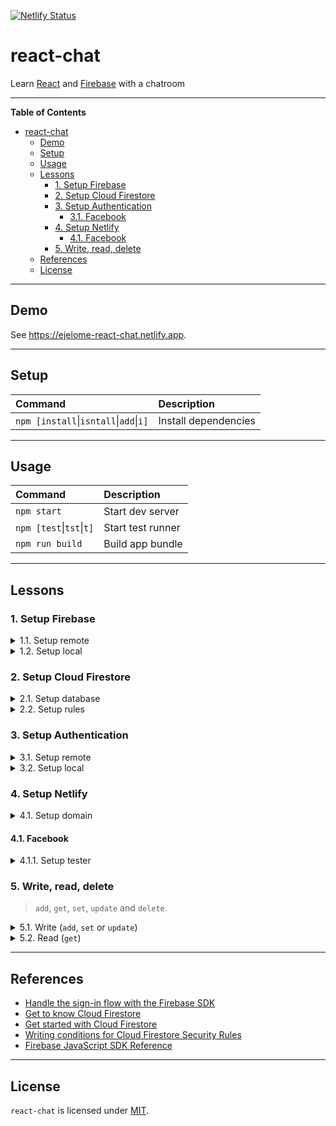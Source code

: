[![Netlify Status](https://api.netlify.com/api/v1/badges/0de2ab52-9ef9-4a42-bc3b-117ea726814a/deploy-status)](https://app.netlify.com/sites/ejelome-react-chat/deploys)

# react-chat

Learn [React](https://reactjs.org) and [Firebase](https://firebase.google.com) with a chatroom

---

<!-- markdown-toc start - Don't edit this section. Run M-x markdown-toc-refresh-toc -->

**Table of Contents**

- [react-chat](#react-chat)
  - [Demo](#demo)
  - [Setup](#setup)
  - [Usage](#usage)
  - [Lessons](#lessons)
    - [1. Setup Firebase](#1-setup-firebase)
    - [2. Setup Cloud Firestore](#2-setup-cloud-firestore)
    - [3. Setup Authentication](#3-setup-authentication)
      - [3.1. Facebook](#31-facebook)
    - [4. Setup Netlify](#4-setup-netlify)
      - [4.1. Facebook](#41-facebook)
    - [5. Write, read, delete](#5-write-read-delete)
  - [References](#references)
  - [License](#license)

<!-- markdown-toc end -->

---

## Demo

See <https://ejelome-react-chat.netlify.app>.

---

## Setup

| Command                                            | Description          |
| :------------------------------------------------- | :------------------- |
| `npm [install`&vert;`isntall`&vert;`add`&vert;`i]` | Install dependencies |

---

## Usage

| Command                          | Description       |
| :------------------------------- | :---------------- |
| `npm start`                      | Start dev server  |
| `npm [test`&vert;`tst`&vert;`t]` | Start test runner |
| `npm run build`                  | Build app bundle  |

---

## Lessons

### 1. Setup Firebase

<details>
  <summary>1.1. Setup remote</summary>

- 1.1.1. Sign in on [Firebase](https://firebase.google.com)
- 1.1.2. Go to [Firebase console](https://console.firebase.google.com)
- 1.1.3. Click `Create a project`

  - 1.1.3.1. Enter the project name (e.g. `<username>-react-chat`)
  - 1.1.3.2. Click `Continue`
  - 1.1.3.3. Uncheck `Enable Google Analytics for this project`
  - 1.1.3.4. Click `Create project`

- 1.1.4. On `Overview - Firebase console` page, click `</>` (Web) icon

  - 1.1.4.1. Enter `App nickname` (e.g. `react-chat`)
  - 1.1.4.2. Click `Register app`
  - 1.1.4.3. Copy `firebaseConfig` object
  - 1.1.4.4. Click `Continue to console`

</details>

<details>
  <summary>1.2. Setup local</summary>

- 1.2.1. Write `firebaseConfig` values

  ```diff
  --- .env.local
  +++ .env.local
  @@ -0,0 +1,7 @@
  +  REACT_APP_FIREBASE_API_KEY=<apiKey>
  +  REACT_APP_FIREBASE_AUTH_DOMAIN=<authDomain>
  +  REACT_APP_FIREBASE_DATABASE_URL=<databaseURL>
  +  REACT_APP_FIREBASE_PROJECT_ID=<projectId>
  +  REACT_APP_FIREBASE_STORAGE_BUCKET=<storageBucket>
  +  REACT_APP_FIREBASE_MESSAGING_SENDER_ID=<messagingSenderId>
  +  REACT_APP_FIREBASE_APP_ID=<appId>
  ```

- 1.2.2. Install `firebase`

  ```shell
  $ npm i firebase
  ```

- 1.2.3. Initialize `firebase`

  ```diff
  --- src/firebase.js
  +++ src/firebase.js
  @@ -0,0 +1,11 @@
  +import firebase from "firebase/app";
  +
  +firebase.initializeApp({
  +  apiKey: process.env.REACT_APP_FIREBASE_API_KEY,
  +  authDomain: process.env.REACT_APP_FIREBASE_AUTH_DOMAIN,
  +  databaseURL: process.env.REACT_APP_FIREBASE_DATABASE_URL,
  +  projectId: process.env.REACT_APP_FIREBASE_PROJECT_ID,
  +  storageBucket: process.env.REACT_APP_FIREBASE_STORAGE_BUCKET,
  +  messagingSenderId: process.env.REACT_APP_FIREBASE_MESSAGING_SENDER_ID,
  +  appId: process.env.REACT_APP_FIREBASE_APP_ID,
  +});
  ```

  > **NOTES**
  >
  > - `initializeApp` creates and initializes a firebase `app` instance
  > - `app` contains initialization information of collection of services
  > - `app` should not be called directly, use `initializeApp` to create `app`

</details>

### 2. Setup Cloud Firestore

<details>
  <summary>2.1. Setup database</summary>

- 2.1.1. Go back to `Project Overview`
- 2.1.2. Click `Cloud Firestore`
- 2.1.3. Click `Create database`
- 2.1.4. Select `Start in production mode` then click `Next`
- 2.1.5. Select a `Cloud Firestore location` (e.g. `asia-southeast2`) the click `Enable`

> **NOTES**
>
> - `Cloud Firestore` (new) is the successor of `Realtime Database` (old)
> - The `Cloud Firestore location` must be where the app be mostly used

</details>

<details>
  <summary>2.2. Setup rules</summary>

- 2.2.1. Click `Data`
- 2.2.2. Write `Edit rules`

  ```diff
  --- Edit rules
  +++ Edit Rules
  @@ -1,8 +1,13 @@
   rules_version = '2';
   service cloud.firestore {
     match /databases/{database}/documents {
  -    match /{document=**} {
  -      allow read, write: if false;
  +    match /users/{uid} {
  +      allow update, delete: if request.auth != null && request.auth.uid == uid;
  +      allow create, read: if request.auth != null;
  +    }
  +    match /messages/{id} {
  +      allow update, delete: if request.auth != null && request.auth.uid == resource.data.uid;
  +      allow create, read: if request.auth != null;
       }
     }
   }
  ```

  > **NOTES**
  >
  > - `request.auth != null` only allows action if authenticated
  > - `request.auth.uid == uid` only allows action if authenticated `uid` is the `Document ID`
  > - `request.auth.uid == resource.data.uid` only allows action if authenticated user owns the document

- 2.2.3. Click `Publish`

</details>

### 3. Setup Authentication

<details>
  <summary>3.1. Setup remote</summary>

- 3.1.1. On `Project Overview`, click `Authentication`
- 3.1.2. Click `Get started`
- 3.1.3. Click `Sign-in method`
- 3.1.4. Under `Sign-in providers`, click a provider (e.g. `Facebook`)

  - 3.1.4.1. Click `Enable`
  - 3.1.4.2. Provide required details
  - 3.1.4.3. Click `Save`

#### 3.1. Facebook

- 3.1.1. Log in on [Facebook for Developers](https://developers.facebook.com)
- 3.1.2. Click `My Apps`
- 3.1.3. Click `Create App`

  - 3.1.3.1. Click `Build Connected Experiences`
  - 3.1.3.2. Write `App Display Name` (e.g. `react-chat`)
  - 3.1.3.3. Click `Create App`
  - 3.1.3.4. Pass `Security Check` then click `Submit`

- 3.1.4. Click `Setup` under `Facebook Login`
- 3.1.5. Click `www` (Web) icon

  - 3.1.5.1. Write `Site URL` (e.g. http://localhost:3000)
  - 3.1.5.2. Click `Save`

- 3.1.6. Click `Settings` then `Basic`

  - 3.1.6.1. Copy and paste `App ID` on `App ID` in `Facebook`'s `Sign-in providers`
  - 3.1.6.2. Click `Show` on `App Secret`
  - 3.1.6.3. Copy and paste `App ID` on `App secret` in `Facebook`'s `Sign-in providers`

- 3.1.7. Under `PRODUCTS`, click `Facebook Login` then `Settings`

  - 3.1.7.1. Copy `OAuth redirect URI` from `Facebook`'s `Sign-in providers`
  - 3.1.7.2. Paste it on `Valid OAuth Redirect URIs`
  - 3.1.7.3. Click `Save Changes`

</details>

<details>
  <summary>3.2. Setup local</summary>

- 3.2.1. Export `auth` and provider (e.g. `Facebook*`)

  ```diff
  --- src/firebase.js
  +++ src/firebase.js
  @@ -1,11 +1,21 @@
  +import "firebase/auth";
  +
   import firebase from "firebase/app";

   firebase.initializeApp({
     apiKey: process.env.REACT_APP_FIREBASE_API_KEY,
     authDomain: process.env.REACT_APP_FIREBASE_AUTH_DOMAIN,
     databaseURL: process.env.REACT_APP_FIREBASE_DATABASE_URL,
     projectId: process.env.REACT_APP_FIREBASE_PROJECT_ID,
     storageBucket: process.env.REACT_APP_FIREBASE_STORAGE_BUCKET,
     messagingSenderId: process.env.REACT_APP_FIREBASE_MESSAGING_SENDER_ID,
     appId: process.env.REACT_APP_FIREBASE_APP_ID,
   });
  +
  +const auth = firebase.auth();
  +
  +const provider = {
  +  facebook: new firebase.auth.FacebookAuthProvider(),
  +};
  +
  +export { auth, provider };
  ```

  > **NOTES**
  >
  > - `auth` gets the `Auth` service of the default (or given) `app`
  > - `Auth` is the firebase Auth service interface
  > - `Auth` should not be called directly, use `auth` instead to get `Auth`
  > - `FacebookAuthProvider` is the Facebook auth provider

- 3.2.2. Use `auth` with provider

  ```diff
  --- src/App.js
  +++ src/App.js
  @@ -1,25 +1,46 @@
  -import logo from './logo.svg';
  -import './App.css';
  +import { useState } from "react";

  -function App() {
  -  return (
  -    <div className="App">
  -      <header className="App-header">
  -        <img src={logo} className="App-logo" alt="logo" />
  -        <p>
  -          Edit <code>src/App.js</code> and save to reload.
  -        </p>
  -        <a
  -          className="App-link"
  -          href="https://reactjs.org"
  -          target="_blank"
  -          rel="noopener noreferrer"
  -        >
  -          Learn React
  -        </a>
  -      </header>
  -    </div>
  +import { auth, db, provider } from "./firebase";
  +
  +const App = () => {
  +  const initialState = { user: null };
  +  const [data, setData] = useState(initialState);
  +  const { user } = data;
  +
  +  const handleFacebookSignIn = () => {
  +    const { facebook } = provider;
  +
  +    auth
  +      .signInWithPopup(facebook)
  +      .then(({ user, credential }) => {
  +        const { uid, email, displayName: name, photoURL: avatar } = user;
  +        const { accessToken } = credential;
  +        const newUser = { uid, email, name, avatar, accessToken };
  +
  +        db.collection("users")
  +          .doc(uid)
  +          .get()
  +          .then(({ exists }) => {
  +            if (!exists) {
  +              db.collection("users").doc(uid).set(newUser);
  +            } else {
  +              db.collection("users").doc(uid).update({ accessToken });
  +            }
  +
  +            setData((prevData) => ({ ...prevData, user: newUser }));
  +          })
  +          .catch((error) => console.log(error));
  +      })
  +      .catch((error) => console.error(error));
  +  };
  +
  +  return user && Object.keys(user).length ? (
  +    <h1>
  +      <span>Hello {user.name}!</span>
  +    </h1>
  +  ) : (
  +    <button onClick={handleFacebookSignIn}>Sign in with Facebook</button>
     );
  -}
  +};

   export default App;
  ```

  > **NOTES**
  >
  > - `signInWithPopup` authenticates with pop-up based OAuth authenticaion flow
  > - `signInWithPopup` returns `user`, `credential`, `additionalUserInfo` and `operationType` if successful
  > - `signInWithPopup` returns an `error` object if unsuccessful
  > - `user` and `additionalUserInfo` objects contain user information
  > - `user` is where to get the `uid` that can be used with firebase
  > - `additionalUserInfo` is where to know if a user is a newly registered user
  > - `credential` object contains tokens, provider ID and sign in method used
  > - `credential` is where to obtain `accessToken` used to display profile image
  > - `operationType` is a string containing type of operation used (e.g. `signIn`)
  > - `collection` gets a `CollectionReference` object
  > - `CollectionReference` is used for adding, getting and querying documents
  > - `doc` gets a `DocumentReference` object within the collection
  > - `DocumentReference` refers to a document location in firestore
  > - `get` returns query results as `QuerySnapshot`
  > - `QuerySnapshot` returns zero or more `DocumentSnapshot` objects
  > - `DocumentSnapshot` returns document data that can be read with `data()` or `get()`
  > - `data()` returns the whole document while `get()` returns the specific document field
  > - `exists` can be used to verify if a document exists before further access
  > - `set` creates (if none existing) or overwrites the whole document
  > - `set` with the option `merge` will only overwrite specified document fields
  > - `update` updates only the specified document fields, fails if document don't exist
  > - Since _writes_ are twice as expensive than _reads_, avoid unnecessary writes (`set`, `update`)

- 3.2.3 Preserve authentication on re-render

  ```diff
  --- src/App.js
  +++ src/App.js
  @@ -1,46 +1,64 @@
  -import { useState } from "react";
  +import { useEffect, useState } from "react";

   import { auth, db, provider } from "./firebase";

   const App = () => {
     const initialState = { user: null };
     const [data, setData] = useState(initialState);
     const { user } = data;

  +  useEffect(() => {
  +    const unsubscribe = auth.onAuthStateChanged((user) => {
  +      if (user) {
  +        const { uid } = user;
  +
  +        db.collection("users")
  +          .doc(uid)
  +          .get()
  +          .then((doc) =>
  +            setData((prevData) => ({ ...prevData, user: doc.data() }))
  +          )
  +          .catch((error) => console.log(error));
  +      }
  +    });
  +
  +    return unsubscribe;
  +  }, []);
  +
     const handleFacebookSignIn = () => {
       const { facebook } = provider;

       auth
         .signInWithPopup(facebook)
         .then(({ user, credential }) => {
           const { uid, email, displayName: name, photoURL: avatar } = user;
           const { accessToken } = credential;
           const newUser = { uid, email, name, avatar, accessToken };

           db.collection("users")
             .doc(uid)
             .get()
             .then(({ exists }) => {
               if (!exists) {
                 db.collection("users").doc(uid).set(newUser);
               } else {
                 db.collection("users").doc(uid).update({ accessToken });
               }

               setData((prevData) => ({ ...prevData, user: newUser }));
             })
             .catch((error) => console.log(error));
         })
         .catch((error) => console.error(error));
     };

     return user && Object.keys(user).length ? (
       <h1>
         <span>Hello {user.name}!</span>
       </h1>
     ) : (
       <button onClick={handleFacebookSignIn}>Sign in with Facebook</button>
     );
   };

   export default App;
  ```

  > **NOTES**
  >
  > - `onAuthStateChanged` adds an observer that triggers on user's sign-in/out state
  > - Assigning and returning its callback ensures cleanup when components re-render

- 3.2.4. Include signing out

  ```diff
  --- src/App.js
  +++ src/App.js
  @@ -1,64 +1,70 @@
   import { useEffect, useState } from "react";

   import { auth, db, provider } from "./firebase";

   const App = () => {
     const initialState = { user: null };
     const [data, setData] = useState(initialState);
     const { user } = data;

     useEffect(() => {
       const unsubscribe = auth.onAuthStateChanged((user) => {
         if (user) {
           const { uid } = user;

           db.collection("users")
             .doc(uid)
             .get()
             .then((doc) =>
               setData((prevData) => ({ ...prevData, user: doc.data() }))
             )
             .catch((error) => console.log(error));
         }
       });

       return unsubscribe;
     }, []);

     const handleFacebookSignIn = () => {
       const { facebook } = provider;

       auth
         .signInWithPopup(facebook)
         .then(({ user, credential }) => {
           const { uid, email, displayName: name, photoURL: avatar } = user;
           const { accessToken } = credential;
           const newUser = { uid, email, name, avatar, accessToken };

           db.collection("users")
             .doc(uid)
             .get()
             .then(({ exists }) => {
               if (!exists) {
                 db.collection("users").doc(uid).set(newUser);
               } else {
                 db.collection("users").doc(uid).update({ accessToken });
               }

               setData((prevData) => ({ ...prevData, user: newUser }));
             })
             .catch((error) => console.log(error));
         })
         .catch((error) => console.error(error));
     };

  +  const handleSignOut = () => {
  +    auth.signOut().catch((error) => console.error(error));
  +    setData(initialState);
  +  };
  +
     return user && Object.keys(user).length ? (
       <h1>
         <span>Hello {user.name}!</span>
  +      <button onClick={handleSignOut}>Sign Out</button>
       </h1>
     ) : (
       <button onClick={handleFacebookSignIn}>Sign in with Facebook</button>
     );
   };

   export default App;
  ```

  > **NOTE** <br />
  > The `signOut`, as the name implies, signs out the signed-in user.

</details>

### 4. Setup Netlify

<details>
  <summary>4.1. Setup domain</summary>

- 4.1.1. Go back to `Project Overview`
- 4.1.2. Click `Authentication`
- 4.1.3. Click `Sign-in method`
- 4.1.4. Under `Sign-in providers`, select provider (e.g. `Facebook`)
- 4.1.5. Click `Add domain`
- 4.1.6. Enter domain (e.g. `<username>-react-chat.netlify.app`)
- 4.1.7. Click `Add`

</details>

#### 4.1. Facebook

<details>
  <summary>4.1.1. Setup tester</summary>

- 4.1.1.1. Go back to app's `Dashboard`
- 4.1.1.2. Click `Roles` then `Roles`
- 4.1.1.3. Under `Testers`, click `Add Tester`
- 4.1.1.4. Enter user
- 4.1.1.5. Click `Submit`

> **NOTE** <br />
> The user(s) will receive a verification on Facebook that must be confirmed.

</details>

### 5. Write, read, delete

> `add`, `get`, `set`, `update` and `delete`.

<details>
  <summary>5.1. Write (<code>add</code>, <code>set</code> or <code>update</code>)</summary>

- 5.1.1. Export `firebase`

  ```diff
  --- src/firebase.js
  +++ src/firebase.js
  @@ -1,24 +1,24 @@
   import "firebase/auth";
   import "firebase/firestore";

   import firebase from "firebase/app";

   firebase.initializeApp({
     apiKey: process.env.REACT_APP_FIREBASE_API_KEY,
     authDomain: process.env.REACT_APP_FIREBASE_AUTH_DOMAIN,
     databaseURL: process.env.REACT_APP_FIREBASE_DATABASE_URL,
     projectId: process.env.REACT_APP_FIREBASE_PROJECT_ID,
     storageBucket: process.env.REACT_APP_FIREBASE_STORAGE_BUCKET,
     messagingSenderId: process.env.REACT_APP_FIREBASE_MESSAGING_SENDER_ID,
     appId: process.env.REACT_APP_FIREBASE_APP_ID,
   });

   const auth = firebase.auth();

   const provider = {
     facebook: new firebase.auth.FacebookAuthProvider(),
   };

   const db = firebase.firestore();

  -export { auth, db, provider };
  +export { auth, db, firebase, provider };
  ```

  > **NOTE** <br />
  > Export `firebase` to later generate timestamps from `FieldValue.serverTimestamp`.

- 5.1.2. Use `add` with a timestamp

  ```diff
  --- src/App.js
  +++ src/App.js
  @@ -1,72 +1,110 @@
  -import { useEffect, useState } from "react";
  +import { useEffect, useRef, useState } from "react";

  -import { auth, db, provider } from "./firebase";
  +import { auth, db, firebase, provider } from "./firebase";

   const App = () => {
  -  const initialState = { user: null };
  +  const initialState = {
  +    user: null,
  +    messages: [],
  +  };
     const [data, setData] = useState(initialState);
     const { user } = data;

  +  const inputRef = useRef();
  +
     useEffect(() => {
       const unsubscribe = auth.onAuthStateChanged((user) => {
         if (user) {
           const { uid } = user;

           db.collection("users")
             .doc(uid)
             .get()
             .then((doc) =>
               setData((prevData) => ({ ...prevData, user: doc.data() }))
             )
             .catch((error) => console.log(error));
         }
       });

       return unsubscribe;
     }, []);

     const handleFacebookSignIn = () => {
       const { facebook } = provider;

       auth
         .signInWithPopup(facebook)
         .then(({ user, credential }) => {
           const { uid, email, displayName: name, photoURL: avatar } = user;
           const { accessToken } = credential;
           const newUser = { uid, email, name, avatar, accessToken };

           db.collection("users")
             .doc(uid)
             .get()
             .then(({ exists }) => {
               if (!exists) {
                 db.collection("users").doc(uid).set(newUser);
               } else {
                 db.collection("users").doc(uid).update({ accessToken });
               }

               setData((prevData) => ({ ...prevData, user: newUser }));
             })
             .catch((error) => console.log(error));
         })
         .catch((error) => console.error(error));
     };

     const handleSignOut = () => {
       auth.signOut().catch((error) => console.error(error));
       setData(initialState);
     };

  +  const handleSend = () => {
  +    const { value: text } = inputRef.current;
  +    const { uid, avatar, name } = user;
  +    const timestamp = firebase.firestore.FieldValue.serverTimestamp();
  +    const message = { uid, avatar, name, text, timestamp };
  +
  +    const docRef = db.collection("messages").doc();
  +    const newDoc = { id: docRef.id, ...message };
  +
  +    docRef
  +      .set(newDoc)
  +      .then(() =>
  +        setData((prevData) => ({
  +          ...prevData,
  +          messages: [newDoc, ...prevData.messages],
  +        }))
  +      )
  +      .catch((error) => console.log(error));
  +
  +    inputRef.current.value = "";
  +  };
  +
  +  const handleSendEnter = ({ key }) => {
  +    const sendInputRefValue = inputRef.current.value.trim();
  +
  +    sendInputRefValue && key.toLowerCase() === "enter" && handleSend();
  +  };
  +
     return user && Object.keys(user).length ? (
       <>
         <h1>
           <span>Hello {user.name}!</span>
           <button onClick={handleSignOut}>Sign Out</button>
         </h1>
  +      <div>
  +        <h2>Message</h2>
  +        <input ref={inputRef} onKeyDown={handleSendEnter} />
  +        <button onClick={handleSend}>Send</button>
  +      </div>
       </>
     ) : (
       <button onClick={handleFacebookSignIn}>Sign in with Facebook</button>
     );
   };

   export default App;
  ```

  > **NOTES**
  >
  > - `FieldValue` provides sentinel values (e.g. flags, dummy data, etc.)
  > - `serverTimestamp` returns a server-generated timestamp
  > - `serverTimestamp` is commonly used as `Document ID`s for sort/order-ing
  > - `add` adds a new document to the specified collection
  > - `[message, ...prevData.messages]` _prepends_ the item to the array
  > - `?access_token` is required from Facebook to display the profile photo

</details>

<details>
  <summary>5.2. Read (<code>get</code>)</summary>

- 5.2.1. Display messages

  ```diff
  --- src/App.js
  +++ src/App.js
  @@ -1,110 +1,139 @@
   import { useEffect, useRef, useState } from "react";

   import { auth, db, firebase, provider } from "./firebase";

   const App = () => {
     const initialState = {
       user: null,
       messages: [],
     };
     const [data, setData] = useState(initialState);
  -  const { user } = data;
  +  const { user, messages } = data;

     const inputRef = useRef();

     useEffect(() => {
       const unsubscribe = auth.onAuthStateChanged((user) => {
         if (user) {
           const { uid } = user;

           db.collection("users")
             .doc(uid)
             .get()
             .then((doc) =>
               setData((prevData) => ({ ...prevData, user: doc.data() }))
             )
             .catch((error) => console.log(error));
         }
       });

       return unsubscribe;
     }, []);

  +  useEffect(() => {
  +    db.collection("messages")
  +      .orderBy("timestamp", "desc")
  +      .get()
  +      .then((qs) => {
  +        const messages = [];
  +
  +        qs.forEach((doc) => messages.push(doc.data()));
  +
  +        setData((prevData) => ({ ...prevData, messages }));
  +      })
  +      .catch((error) => console.log(error));
  +  }, []);
  +
     const handleFacebookSignIn = () => {
       const { facebook } = provider;

       auth
         .signInWithPopup(facebook)
         .then(({ user, credential }) => {
           const { uid, email, displayName: name, photoURL: avatar } = user;
           const { accessToken } = credential;
           const newUser = { uid, email, name, avatar, accessToken };

           db.collection("users")
             .doc(uid)
             .get()
             .then(({ exists }) => {
               if (!exists) {
                 db.collection("users").doc(uid).set(newUser);
               } else {
                 db.collection("users").doc(uid).update({ accessToken });
               }

               setData((prevData) => ({ ...prevData, user: newUser }));
             })
             .catch((error) => console.log(error));
         })
         .catch((error) => console.error(error));
     };

     const handleSignOut = () => {
       auth.signOut().catch((error) => console.error(error));
       setData(initialState);
     };

     const handleSend = () => {
       const { value: text } = inputRef.current;
       const { uid, avatar, name } = user;
       const timestamp = firebase.firestore.FieldValue.serverTimestamp();
       const message = { uid, avatar, name, text, timestamp };

       const docRef = db.collection("messages").doc();
       const newDoc = { id: docRef.id, ...message };

       docRef
         .set(newDoc)
         .then(() =>
           setData((prevData) => ({
             ...prevData,
             messages: [newDoc, ...prevData.messages],
           }))
         )
         .catch((error) => console.log(error));

       inputRef.current.value = "";
     };

     const handleSendEnter = ({ key }) => {
       const sendInputRefValue = inputRef.current.value.trim();

       sendInputRefValue && key.toLowerCase() === "enter" && handleSend();
     };

     return user && Object.keys(user).length ? (
       <>
         <h1>
           <span>Hello {user.name}!</span>
           <button onClick={handleSignOut}>Sign Out</button>
         </h1>
         <div>
           <h2>Message</h2>
           <input ref={inputRef} onKeyDown={handleSendEnter} />
           <button onClick={handleSend}>Send</button>
  +        <ul>
  +          {messages.map(({ id, avatar, name, text }) => {
  +            avatar = `${avatar}?access_token=${user.accessToken}`;
  +
  +            return (
  +              <li key={id}>
  +                <div>
  +                  <img src={avatar} alt="" />
  +                </div>
  +                <em>{name} says:</em>
  +                <p>{text}</p>
  +              </li>
  +            );
  +          })}
  +        </ul>
         </div>
       </>
     ) : (
       <button onClick={handleFacebookSignIn}>Sign in with Facebook</button>
     );
   };

   export default App;
  ```

  > **NOTES**
  >
  > - `orderBy` creates and returns a sorted Query by specified field
  > - `orderBy` defaults to `asc` if not specified
  > - `get` reads document(s) from a collection
  > - `get` returns a `Promise` containing `DocumentSnapshot`
  > - `DocumentSnapshot` contains data read from documents
  > - `forEach` is a `QuerySnapshot`-specific method not JavaScript
  > - `QuerySnapshot` is an object not an array (`forEach` was an coincidental method name)
  > - `QuerySnapshot` has no corresponding array methods (e.g. `map`, `filter`, `reduce`)

</details>

---

## References

- [Handle the sign-in flow with the Firebase SDK](https://firebase.google.com/docs/auth/web/facebook-login#handle_the_sign-in_flow_with_the_firebase_sdk)
- [Get to know Cloud Firestore](https://youtube.com/playlist?list=PLl-K7zZEsYLluG5MCVEzXAQ7ACZBCuZgZ)
- [Get started with Cloud Firestore](https://firebase.google.com/docs/firestore/quickstart)
- [Writing conditions for Cloud Firestore Security Rules](https://firebase.google.com/docs/firestore/security/rules-conditions)
- [Firebase JavaScript SDK Reference](https://firebase.google.com/docs/reference/js)

---

## License

`react-chat` is licensed under [MIT](./LICENSE).
